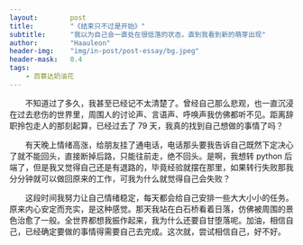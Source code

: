 ```yaml
---
layout:        post
title:         "《结束只不过是开始》"
subtitle:      "我以为自己会一直处在很低落的状态，直到我看到新的萌芽出现"
author:        "Haauleon"
header-img:    "img/in-post/post-essay/bg.jpeg"
header-mask:   0.4
tags:
    - 百慕达奶油花
---
```


&emsp;&emsp;不知道过了多久，我甚至已经记不太清楚了。曾经自己那么悲观，也一直沉浸在过去悲伤的世界里，周围人的讨论声、言语声、呼唤声我仿佛都听不见。距离辞职拎包走人的那刻起算，已经过去了 79 天，我真的找到自己想做的事情了吗？     

&emsp;&emsp;有天晚上情绪高涨，给朋友挂了通电话，电话那头要我告诉自己既然下定决心了就不能回头，直接断掉后路，只能往前走，绝不回头。是啊，我想转 python 后端了，但是我又觉得自己还是有退路的，毕竟经验就摆在那里，如果转行失败那我分分钟就可以做回原来的工作，可我为什么就觉得自己会失败？       

&emsp;&emsp;这段时间我努力让自己情绪稳定，每天都会给自己安排一些大大小小的任务。原来内心安定而充实，是这种感觉。那天我站在白石桥看着日落，仿佛被周围的景色治愈了一般。全世界都想我振作起来，我为什么还要自甘堕落呢。加油，相信自己，已经确定要做的事情得需要自己去完成。这次就，尝试相信自己，好不好。